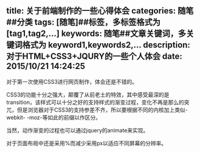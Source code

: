 title: 关于前端制作的一些心得体会
categories: 随笔##分类
tags: [随笔]##标签，多标签格式为 [tag1,tag2,...]
keywords: 随笔##文章关键词，多关键词格式为 keyword1,keywords2,...
description: 对于HTML+CSS3+JQURY的一些个人体会
date: 2015/10/21 14:24:25 
---
对于第一次使用CSS3进行网页制作，体会还是不错的。

CSS3的功能十分之强大，颠覆了从前老土的特效，其中感受最深的是transition，该样式可以十分之好的支持样式的渐变过程，变化不再是那么的突兀，但是浏览器对于CSS3的支持参差不齐，所以要根据不同的内核加上类似-webkit- -moz-等如此的前缀以作区分。

当然，动作渐变的过程也可以通过jquery的animate来实现。

对于页面布局中还是采用%而减少采用px以适应不同屏幕的分辨率。

 